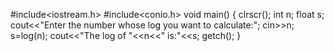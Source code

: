 #include<iostream.h>
#include<conio.h>
void main()
{
    clrscr();
    int n; float s;
    cout<<"Enter the number whose log you want to calculate:";
    cin>>n;
    s=log(n);
    cout<<"The log of "<<n<<" is:"<<s;
    getch();
}
